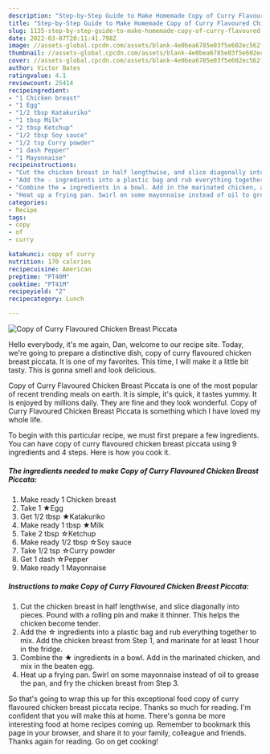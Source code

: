 ```yaml
---
description: "Step-by-Step Guide to Make Homemade Copy of Curry Flavoured Chicken Breast Piccata"
title: "Step-by-Step Guide to Make Homemade Copy of Curry Flavoured Chicken Breast Piccata"
slug: 1135-step-by-step-guide-to-make-homemade-copy-of-curry-flavoured-chicken-breast-piccata
date: 2022-03-07T20:11:41.798Z
image: //assets-global.cpcdn.com/assets/blank-4e0bea6785e03f5e602ec562f230caae08da540cada707380b4fe1bbebba43da.png
thumbnail: //assets-global.cpcdn.com/assets/blank-4e0bea6785e03f5e602ec562f230caae08da540cada707380b4fe1bbebba43da.png
cover: //assets-global.cpcdn.com/assets/blank-4e0bea6785e03f5e602ec562f230caae08da540cada707380b4fe1bbebba43da.png
author: Victor Bates
ratingvalue: 4.1
reviewcount: 25414
recipeingredient:
- "1 Chicken breast"
- "1 Egg"
- "1/2 tbsp Katakuriko"
- "1 tbsp Milk"
- "2 tbsp Ketchup"
- "1/2 tbsp Soy sauce"
- "1/2 tsp Curry powder"
- "1 dash Pepper"
- "1 Mayonnaise"
recipeinstructions:
- "Cut the chicken breast in half lengthwise, and slice diagonally into pieces. Pound with a rolling pin and make it thinner. This helps the chicken become tender."
- "Add the ☆ ingredients into a plastic bag and rub everything together to mix. Add the chicken breast from Step 1, and marinate for at least 1 hour in the fridge."
- "Combine the ★ ingredients in a bowl. Add in the marinated chicken, and mix in the beaten egg."
- "Heat up a frying pan. Swirl on some mayonnaise instead of oil to grease the pan, and fry the chicken breast from Step 3."
categories:
- Recipe
tags:
- copy
- of
- curry

katakunci: copy of curry 
nutrition: 170 calories
recipecuisine: American
preptime: "PT40M"
cooktime: "PT41M"
recipeyield: "2"
recipecategory: Lunch

---
```



![Copy of Curry Flavoured Chicken Breast Piccata](//assets-global.cpcdn.com/assets/blank-4e0bea6785e03f5e602ec562f230caae08da540cada707380b4fe1bbebba43da.png)

Hello everybody, it's me again, Dan, welcome to our recipe site. Today, we're going to prepare a distinctive dish, copy of curry flavoured chicken breast piccata. It is one of my favorites. This time, I will make it a little bit tasty. This is gonna smell and look delicious.

Copy of Curry Flavoured Chicken Breast Piccata is one of the most popular of recent trending meals on earth. It is simple, it's quick, it tastes yummy. It is enjoyed by millions daily. They are fine and they look wonderful. Copy of Curry Flavoured Chicken Breast Piccata is something which I have loved my whole life.




To begin with this particular recipe, we must first prepare a few ingredients. You can have copy of curry flavoured chicken breast piccata using 9 ingredients and 4 steps. Here is how you cook it.

<!--inarticleads1-->

##### The ingredients needed to make Copy of Curry Flavoured Chicken Breast Piccata:

1. Make ready 1 Chicken breast
1. Take 1 ★Egg
1. Get 1/2 tbsp ★Katakuriko
1. Make ready 1 tbsp ★Milk
1. Take 2 tbsp ☆Ketchup
1. Make ready 1/2 tbsp ☆Soy sauce
1. Take 1/2 tsp ☆Curry powder
1. Get 1 dash ☆Pepper
1. Make ready 1 Mayonnaise




<!--inarticleads2-->

##### Instructions to make Copy of Curry Flavoured Chicken Breast Piccata:

1. Cut the chicken breast in half lengthwise, and slice diagonally into pieces. Pound with a rolling pin and make it thinner. This helps the chicken become tender.
1. Add the ☆ ingredients into a plastic bag and rub everything together to mix. Add the chicken breast from Step 1, and marinate for at least 1 hour in the fridge.
1. Combine the ★ ingredients in a bowl. Add in the marinated chicken, and mix in the beaten egg.
1. Heat up a frying pan. Swirl on some mayonnaise instead of oil to grease the pan, and fry the chicken breast from Step 3.




So that's going to wrap this up for this exceptional food copy of curry flavoured chicken breast piccata recipe. Thanks so much for reading. I'm confident that you will make this at home. There's gonna be more interesting food at home recipes coming up. Remember to bookmark this page in your browser, and share it to your family, colleague and friends. Thanks again for reading. Go on get cooking!
